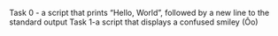 Task 0 - a script that prints “Hello, World”, followed by a new line to the standard output
Task 1-a script that displays a confused smiley (Ôo)
